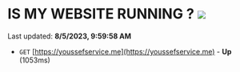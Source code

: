 # IS MY WEBSITE RUNNING ? [![](https://img.shields.io/static/v1?label=Sponsor&message=%E2%9D%A4&logo=GitHub&color=%23fe8e86)](https://github.com/sponsors/<username>)

Last updated: **8/5/2023, 9:59:58 AM**

- `GET` [https://youssefservice.me](https://youssefservice.me) - **Up** (1053ms)
